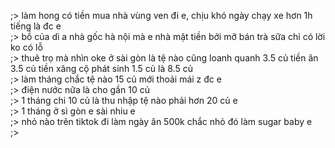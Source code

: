 ;> làm hong có tiền mua nhà vùng ven đi e, chịu khó ngày chạy xe hơn 1h tiếng là đc e<br>
;> bồ của dì a nhà gốc hà nội mà e nhà mặt tiền bởi mỡ bán trà sữa chỉ có lời ko có lỗ <br>
;> thuê trọ mà nhìn oke ở sài gòn là tệ nào cũng loanh quanh 3.5 củ tiền ăn 3.5 củ tiền xăng cộ phát sinh 1.5 củ là 8.5 củ<br>
;> làm tháng chắc tệ nào 15 củ mới thoải mái z đc e<br>
;> điện nước nữa là cho gần 10 củ<br>
;> 1 tháng chi 10 củ là thu nhập tệ nào phải hơn 20 củ e<br>
;> 1 tháng ở sì gòn e sài nhiu e<br>
;> nhỏ nào trên tiktok đi làm ngày ăn 500k chắc nhỏ đó làm sugar baby e<br>
;> 
